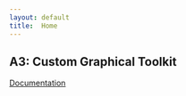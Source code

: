 ```yaml
---
layout: default
title:  Home
---
```


## A3: Custom Graphical Toolkit

<script src="demo.js" type="module"></script>

[Documentation](docs.html)